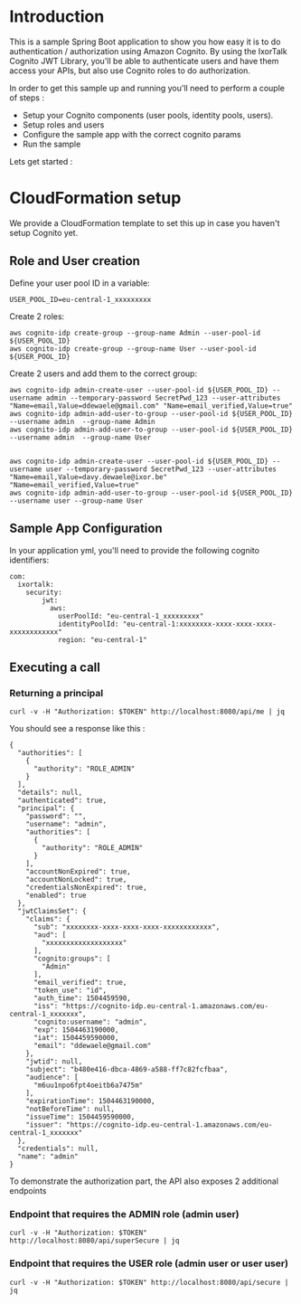 # Introduction

This is a sample Spring Boot application to show you how easy it is to do authentication / authorization using Amazon Cognito.
By using the IxorTalk Cognito JWT Library, you'll be able to authenticate users and have them access your APIs, but also use
Cognito roles to do authorization.

In order to get this sample up and running you'll need to perform a couple of steps :

- Setup your Cognito components (user pools, identity pools, users).
- Setup roles and users
- Configure the sample app with the correct cognito params
- Run the sample

Lets get started :

# CloudFormation setup

We provide a CloudFormation template to set this up in case you haven't setup Cognito yet.

## Role and User creation

Define your user pool ID in a variable:
```
USER_POOL_ID=eu-central-1_xxxxxxxxx
```

Create 2 roles:
```
aws cognito-idp create-group --group-name Admin --user-pool-id ${USER_POOL_ID}
aws cognito-idp create-group --group-name User --user-pool-id ${USER_POOL_ID}
```

Create 2 users and add them to the correct group:
```
aws cognito-idp admin-create-user --user-pool-id ${USER_POOL_ID} --username admin --temporary-password SecretPwd_123 --user-attributes "Name=email,Value=ddewaele@gmail.com" "Name=email_verified,Value=true"
aws cognito-idp admin-add-user-to-group --user-pool-id ${USER_POOL_ID} --username admin  --group-name Admin
aws cognito-idp admin-add-user-to-group --user-pool-id ${USER_POOL_ID} --username admin  --group-name User


aws cognito-idp admin-create-user --user-pool-id ${USER_POOL_ID} --username user --temporary-password SecretPwd_123 --user-attributes "Name=email,Value=davy.dewaele@ixor.be" "Name=email_verified,Value=true"
aws cognito-idp admin-add-user-to-group --user-pool-id ${USER_POOL_ID} --username user --group-name User

```

## Sample App Configuration

In your application yml, you'll need to provide the following cognito identifiers:

```
com:
  ixortalk:
    security:
        jwt:
          aws:
            userPoolId: "eu-central-1_xxxxxxxxx"
            identityPoolId: "eu-central-1:xxxxxxxx-xxxx-xxxx-xxxx-xxxxxxxxxxxx"
            region: "eu-central-1"
```            


## Executing a call 

### Returning a principal

```
curl -v -H "Authorization: $TOKEN" http://localhost:8080/api/me | jq
```

You should see a response like this :

```
{
  "authorities": [
    {
      "authority": "ROLE_ADMIN"
    }
  ],
  "details": null,
  "authenticated": true,
  "principal": {
    "password": "",
    "username": "admin",
    "authorities": [
      {
        "authority": "ROLE_ADMIN"
      }
    ],
    "accountNonExpired": true,
    "accountNonLocked": true,
    "credentialsNonExpired": true,
    "enabled": true
  },
  "jwtClaimsSet": {
    "claims": {
      "sub": "xxxxxxxx-xxxx-xxxx-xxxx-xxxxxxxxxxxx",
      "aud": [
        "xxxxxxxxxxxxxxxxxxx"
      ],
      "cognito:groups": [
        "Admin"
      ],
      "email_verified": true,
      "token_use": "id",
      "auth_time": 1504459590,
      "iss": "https://cognito-idp.eu-central-1.amazonaws.com/eu-central-1_xxxxxxx",
      "cognito:username": "admin",
      "exp": 1504463190000,
      "iat": 1504459590000,
      "email": "ddewaele@gmail.com"
    },
    "jwtid": null,
    "subject": "b480e416-dbca-4869-a588-ff7c82fcfbaa",
    "audience": [
      "m6uu1npo6fpt4oeitb6a7475m"
    ],
    "expirationTime": 1504463190000,
    "notBeforeTime": null,
    "issueTime": 1504459590000,
    "issuer": "https://cognito-idp.eu-central-1.amazonaws.com/eu-central-1_xxxxxxx"
  },
  "credentials": null,
  "name": "admin"
}

```

To demonstrate the authorization part, the API also exposes 2 additional endpoints


### Endpoint that requires the ADMIN role (admin user)
```
curl -v -H "Authorization: $TOKEN" http://localhost:8080/api/superSecure | jq
```

### Endpoint that requires the USER role (admin user or user user)
```
curl -v -H "Authorization: $TOKEN" http://localhost:8080/api/secure | jq
```



